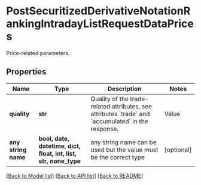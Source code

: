 # PostSecuritizedDerivativeNotationRankingIntradayListRequestDataPrices

Price-related parameters.

## Properties
Name | Type | Description | Notes
------------ | ------------- | ------------- | -------------
**quality** | **str** | Quality of the trade-related attributes, see attributes &#x60;trade&#x60; and &#x60;accumulated&#x60; in the response. | Value | Description | | --- | --- | | RLT | Real-time: intraday prices with minimal technical processing delays. | | DLY | Delayed: intraday prices with an exchange-imposed delay of usually 15 to 30 minutes. |   | [optional]  if omitted the server will use the default value of "DLY"
**any string name** | **bool, date, datetime, dict, float, int, list, str, none_type** | any string name can be used but the value must be the correct type | [optional]

[[Back to Model list]](../README.md#documentation-for-models) [[Back to API list]](../README.md#documentation-for-api-endpoints) [[Back to README]](../README.md)


